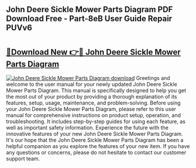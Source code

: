 ## John Deere Sickle Mower Parts Diagram PDF Download Free - Part-8eB User Guide Repair PUVv6

# <h2><a href="http://dfrc9z5.blite.top/?on=John+Deere+Sickle+Mower+Parts+Diagram">🔗Download New 👉🔴 John Deere Sickle Mower Parts Diagram</a></h2>

[![John Deere Sickle Mower Parts Diagram download](https://i.imgur.com/lujVjoI.png)](http://dfrc9z5.blite.top/?on=John+Deere+Sickle+Mower+Parts+Diagram)
Greetings and welcome to the user manual for your newly updated John Deere Sickle Mower Parts Diagram. This manual is specifically designed to help you get the most out of your product by providing a thorough explanation of its features, setup, usage, maintenance, and problem-solving. Before using your John Deere Sickle Mower Parts Diagram, please refer to this user manual for comprehensive instructions on product setup, operation, and troubleshooting. It includes step-by-step guides for using each feature, as well as important safety information. Experience the future with the innovative features of your new John Deere Sickle Mower Parts Diagram. It's our hope that the John Deere Sickle Mower Parts Diagram has been a helpful companion as you explore the features of your new item. If you have any questions or concerns, please do not hesitate to contact our customer support team.
